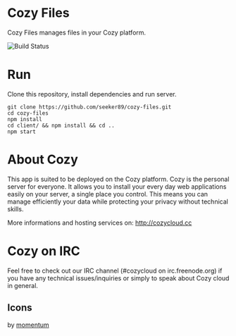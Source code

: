 # Cozy Files

Cozy Files manages files in your Cozy platform. 

![Build
Status](https://travis-ci.org/seeker89/cozy-files.png?branch=master)

# Run

Clone this repository, install dependencies and run server.

    git clone https://github.com/seeker89/cozy-files.git
    cd cozy-files
    npm install
    cd client/ && npm install && cd ..
    npm start

# About Cozy

This app is suited to be deployed on the Cozy platform. Cozy is the personal server for everyone. It allows you to install your every day web applications easily on your server, a single place you control. This means you can manage efficiently your data while protecting your privacy without technical skills.

More informations and hosting services on: http://cozycloud.cc

# Cozy on IRC
Feel free to check out our IRC channel (#cozycloud on irc.freenode.org) if you have any technical issues/inquiries or simply to speak about Cozy cloud in general.


## Icons

by [momentum](http://www.momentumdesignlab.com/)
